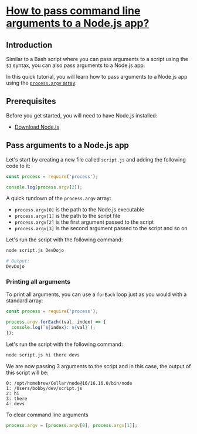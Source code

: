 # [How to pass command line arguments to a Node.js app?](https://dev.to/bobbyiliev/how-to-pass-command-line-arguments-to-a-nodejs-app-5294)


## Introduction

Similar to a Bash script where you can pass arguments to a script using the `$1` syntax, you can also pass arguments to a Node.js app.

In this quick tutorial, you will learn how to pass arguments to a Node.js app using the [`process.argv` array](https://nodejs.org/docs/latest/api/process.html#process_process_argv).

## Prerequisites

Before you get started, you will need to have Node.js installed:

- [Download Node.js](https://nodejs.org/en/download/)

## Pass arguments to a Node.js app

Let's start by creating a new file called `script.js` and adding the following code to it:  

```js
const process = require('process');

console.log(process.argv[2]);
```

A quick rundown of the `process.argv` array:

- `process.argv[0]` is the path to the Node.js executable
- `process.argv[1]` is the path to the script file
- `process.argv[2]` is the first argument passed to the script
- `process.argv[3]` is the second argument passed to the script and so on

Let's run the script with the following command:  

```bash
node script.js DevDojo

# Output:
DevDojo
```

### Printing all arguments

To print all arguments, you can use a `forEach` loop just as you would with a standard array:  

```js
const process = require('process');

process.argv.forEach((val, index) => {
  console.log(`${index}: ${val}`);
});
```

Let's run the script with the following command:  

```bash
node script.js hi there devs
```

We are now passing 3 arguments to the script and in this case, the output of this script will be:  

```
0: /opt/homebrew/Cellar/node@16/16.16.0/bin/node
1: /Users/bobby/dev/script.js
2: hi
3: there
4: devs
```

To clear command line arguments
```js
process.argv = [process.argv[0], process.argv[1]]; 

```
